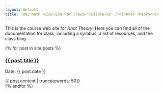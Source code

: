 ```yaml
---
layout: default
title:  UNI Math 4159/5159 <br class="visible-xs" /><i>Knot Theory</i>
---
```


<div class="row">
  <div class="col-xs-12">
    <p class="lead">
      This is the course web site for <i>Knot Theory</i>.
      Here you can find all of the documentation for class, including a
      syllabus, a list of resources, and the class blog.
    </p>
  </div>
</div>

<div class="row">
  <div class="col-xs-12">
    {% for post in site.posts %}
	  <div class="post">
		  <h3 class="title">
        <a href="{{ post.url | prepend: site.baseurl }}">{{ post.title }}
        </a>
      </h3>
		  <p class="meta">
        Date: {{ post.date }}
      </p>
		  <div class="entry">
		    {{ post.content | truncatewords: 50}}
		  </div>
	  </div>
    {% endfor %}
  </div>
</div>

<div class="row visible-xs visible-sm">
 <p><br /></p>
</div>
